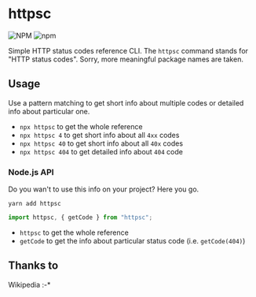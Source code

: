 # httpsc

![NPM](https://img.shields.io/npm/l/httpsc.svg?style=for-the-badge)
![npm](https://img.shields.io/npm/v/httpsc.svg?style=for-the-badge)

Simple HTTP status codes reference CLI. The `httpsc` command stands for "HTTP status codes". Sorry, more meaningful package names are taken.

## Usage

Use a pattern matching to get short info about multiple codes or detailed info about particular one.

- `npx httpsc` to get the whole reference
- `npx httpsc 4` to get short info about all `4xx` codes
- `npx httpsc 40` to get short info about all `40x` codes
- `npx httpsc 404` to get detailed info about `404` code

### Node.js API

Do you wan't to use this info on your project? Here you go.

```
yarn add httpsc
```

```js
import httpsc, { getCode } from "httpsc";
```

- `httpsc` to get the whole reference
- `getCode` to get the info about particular status code (i.e. `getCode(404)`)

## Thanks to

Wikipedia :-*
